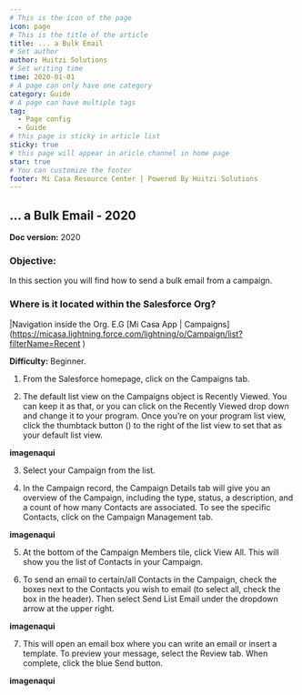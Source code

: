 ```yaml
---
# This is the icon of the page
icon: page
# This is the title of the article
title: ... a Bulk Email
# Set author
author: Huitzi Solutions
# Set writing time
time: 2020-01-01
# A page can only have one category
category: Guide
# A page can have multiple tags
tag:
  - Page config
  - Guide
# this page is sticky in article list
sticky: true
# this page will appear in aricle channel in home page
star: true
# You can customize the footer
footer: Mi Casa Resource Center | Powered By Huitzi Solutions
---
```


## ... a Bulk Email - 2020

**Doc version:** 2020

### **Objective:**  
In this section you will find how to send a bulk email from a campaign. 

### **Where is it located within the Salesforce Org?**
|Navigation inside the Org. E.G [Mi Casa App | Campaigns] (https://micasa.lightning.force.com/lightning/o/Campaign/list?filterName=Recent )

**Difficulty:** Beginner.

1. From the Salesforce homepage, click on the Campaigns tab.


2. The default list view on the Campaigns object is Recently Viewed. You can keep it as that, or you can click on the Recently Viewed drop down and change it to your program. Once you’re on your program list view, click the thumbtack button () to the right of the list view to set that as your default list view.

**imagenaqui**


3. Select your Campaign from the list.


4. In the Campaign record, the Campaign Details tab will give you an overview of the Campaign, including the type, status, a description, and a count of how many Contacts are associated. To see the specific Contacts, click on the Campaign Management tab.

**imagenaqui**

5. At the bottom of the Campaign Members tile, click View All. This will show you the list of Contacts in your Campaign.

6. To send an email to certain/all Contacts in the Campaign, check the boxes next to the Contacts you wish to email (to select all, check the box in the header). Then select Send List Email under the dropdown arrow at the upper right. 

**imagenaqui**

7. This will open an email box where you can write an email or insert a template. To preview your message, select the Review tab. When complete, click the blue Send button.

**imagenaqui**